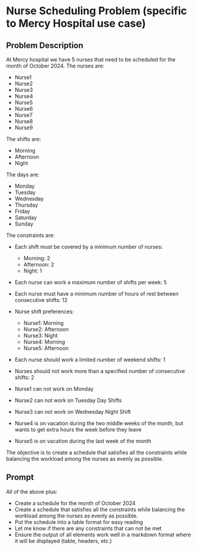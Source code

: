 # Nurse Scheduling Problem (specific to Mercy Hospital use case)

## Problem Description
At Mercy hospital we have 5 nurses that need to be scheduled for the month of October 2024.  The nurses are:
- Nurse1
- Nurse2
- Nurse3
- Nurse4
- Nurse5
- Nurse6
- Nurse7
- Nurse8
- Nurse9

The shifts are:
- Morning
- Afternoon
- Night

The days are:
- Monday
- Tuesday
- Wednesday
- Thursday
- Friday
- Saturday
- Sunday

The constraints are:
- Each shift must be covered by a minimum number of nurses:
  - Morning: 2
  - Afternoon: 2
  - Night: 1
- Each nurse can work a maximum number of shifts per week: 5
- Each nurse must have a minimum number of hours of rest between consecutive shifts: 12
- Nurse shift preferences:
  - Nurse1: Morning
  - Nurse2: Afternoon
  - Nurse3: Night
  - Nurse4: Morning
  - Nurse5: Afternoon
- Each nurse should work a limited number of weekend shifts: 1
- Nurses should not work more than a specified number of consecutive shifts: 2

- Nurse1 can not work on Monday
- Nurse2 can not work on Tuesday Day Shifts
- Nurse3 can not work on Wednesday Night Shift
- Nurse4 is on vacation during the two middle weeks of the month, but wants to get extra hours the week before they leave
- Nurse5 is on vacation during the last week of the month

The objective is to create a schedule that satisfies all the constraints while balancing the workload among the nurses as evenly as possible.

## Prompt
All of the above plus:
- Create a schedule for the month of October 2024
- Create a schedule that satisfies all the constraints while balancing the workload among the nurses as evenly as possible.
- Put the schedule into a table format for easy reading
- Let me know if there are any constraints that can not be met
- Ensure the output of all elements work well in a markdown format where it will be displayed (table, headers, etc.)